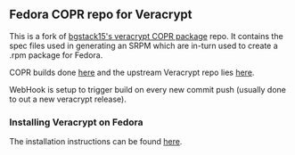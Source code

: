 ## Fedora COPR repo for Veracrypt

This is a fork of [bgstack15's veracrypt COPR package](https://gitlab.com/bgstack15/stackrpms/tree/master/veracrypt) repo. It contains the spec files used in generating an SRPM which are in-turn used to create a .rpm package for Fedora.

COPR builds done [here](https://copr.fedorainfracloud.org/coprs/cyfrost/packages/builds/) and the upstream Veracrypt repo lies [here](https://github.com/veracrypt/VeraCrypt).

WebHook is setup to trigger build on every new commit push (usually done to out a new veracrypt release).

### Installing Veracrypt on Fedora

The installation instructions can be found [here](https://copr.fedorainfracloud.org/coprs/cyfrost/packages/).
